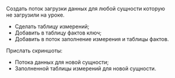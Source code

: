 <p>Создать поток загрузки данных для любой сущности которую не загрузили на уроке.</p>
<ul>
<li>Сделать таблицу измерений;</li>
<li>Добавить в таблицу фактов ключ;</li>
<li>Добавить в поток заполнение измерения и таблицы фактов.</li>
</ul>
<p>Прислать скриншоты:</p>
<ul>
<li>Потока данных для новой сущности;</li>
<li>Заполненной таблицы измерений для новой сущности.</li>
</ul>
